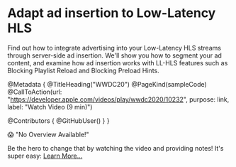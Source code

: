 # Adapt ad insertion to Low-Latency HLS

Find out how to integrate advertising into your Low-Latency HLS streams through server-side ad insertion. We'll show you how to segment your ad content, and examine how ad insertion works with LL-HLS features such as Blocking Playlist Reload and Blocking Preload Hints.

@Metadata {
   @TitleHeading("WWDC20")
   @PageKind(sampleCode)
   @CallToAction(url: "https://developer.apple.com/videos/play/wwdc2020/10232", purpose: link, label: "Watch Video (9 min)")

   @Contributors {
      @GitHubUser(<replace this with your GitHub handle>)
   }
}

😱 "No Overview Available!"

Be the hero to change that by watching the video and providing notes! It's super easy:
 [Learn More…](https://wwdcnotes.com/documentation/wwdcnotes/contributing)
